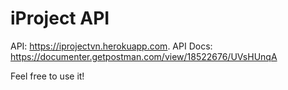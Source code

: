 # iProject API

API: https://iprojectvn.herokuapp.com.
API Docs: https://documenter.getpostman.com/view/18522676/UVsHUnqA

Feel free to use it!

